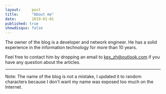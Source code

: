 ```yaml
---
layout:     post
title:      "About me"
date:       2019-01-01
published: true
showdisqus: false
---
```

The owner of the blog is a developer and network engineer. He has a solid experience in the information technology for more than 10 years.

Feel free to contact him by dropping an email to <a href = "mailto:kex_zh@outlook.com">kex_zh@outlook.com</a> if you have any question about the articles.

<hr>
Note: The name of the blog is not a mistake, I updated it to random characters because I don't want my name was exposed too much on the Internet.
